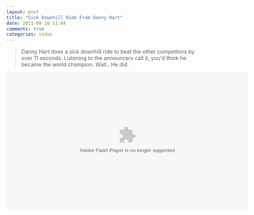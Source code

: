 ```yaml
---
layout: post
title: "Sick Downhill Ride From Danny Hart"
date: 2011-09-16 11:04
comments: true
categories: video
---
```


> Danny Hart does a sick downhill ride to beat the other competitors by over 11 seconds.  Listening to the announcers call it, you'd think he became the world champion.  Wait..   He did.

<!-- more -->

<object width="640" height="360" classid="clsid:D27CDB6E-AE6D-11cf-96B8-444553540000"><param name="movie" value="http://player.freecaster.com/FCPlayer.swf?id=dj0xMDE3NjE4JmM9MTAwMDAwNg"/><param name="allowfullscreen" value="true" /><param name="allowscriptaccess" value="always" /><embed src="http://player.freecaster.com/FCPlayer.swf?id=dj0xMDE3NjE4JmM9MTAwMDAwNg" width="640" height="360" type="application/x-shockwave-flash" allowfullscreen="true" allowscriptaccess="always" /></object>